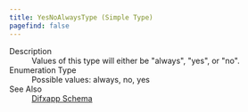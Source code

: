 ```yaml
---
title: YesNoAlwaysType (Simple Type)
pagefind: false
---
```

<dl>
  <dt>Description</dt>
  <dd>Values of this type will either be "always", "yes", or "no".</dd>
  <dt>Enumeration Type</dt>
  <dd>Possible values: always, no, yes</dd>
  <dt>See Also</dt>
  <dd>
    <a href="../">Difxapp Schema</a>
  </dd>
</dl>
